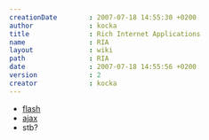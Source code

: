 ```yaml
---
creationDate        : 2007-07-18 14:55:30 +0200 
author              : kocka 
title               : Rich Internet Applications 
name                : RIA 
layout              : wiki 
path                : RIA 
date                : 2007-07-18 14:55:56 +0200 
version             : 2 
creator             : kocka 
---
```

*   [flash](flash.html)
*   [ajax](ajax.html)
*   stb?


